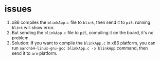 # issues
1. x86 compiles the `blinkApp.c` file to `blink`, then send it to `pi5`. running `blink` will show error. 
2. But sending the `blinkApp.c` file to `pi5`, compiling it on the board, it's no problem.
3. Solution: 
    If you want to compile the `blinkApp.c` in x86 platform, you can run `aarch64-linux-gnu-gcc blinkApp.c -o blinkApp` command, then send it to `arm` platform.